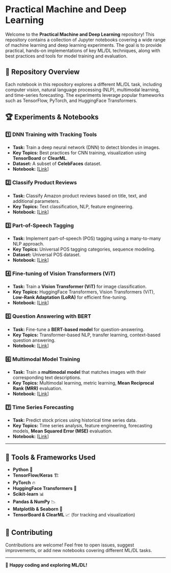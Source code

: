 # Practical Machine and Deep Learning

Welcome to the **Practical Machine and Deep Learning** repository! This repository contains a collection of Jupyter notebooks covering a wide range of machine learning and deep learning experiments. The goal is to provide practical, hands-on implementations of key ML/DL techniques, along with best practices and tools for model training and evaluation.

## 📌 Repository Overview
Each notebook in this repository explores a different ML/DL task, including computer vision, natural language processing (NLP), multimodal learning, and time-series forecasting. The experiments leverage popular frameworks such as TensorFlow, PyTorch, and HuggingFace Transformers.

## 🏆 Experiments & Notebooks
### 1️⃣ **DNN Training with Tracking Tools**
- **Task:** Train a deep neural network (DNN) to detect blondes in images.
- **Key Topics:** Best practices for CNN training, visualization using **TensorBoard** or **ClearML**.
- **Dataset:** A subset of **CelebFaces** dataset.
- **Notebook:** [[Link](https://github.com/ForYourEyesOnlyyy/Practical-Machine-Learning-Deep-Learning/blob/main/notebooks/DNN_training_with%20_racking_tools.ipynb)]

### 2️⃣ **Classify Product Reviews**
- **Task:** Classify Amazon product reviews based on title, text, and additional parameters.
- **Key Topics:** Text classification, NLP, feature engineering.
- **Notebook:** [[Link](https://github.com/ForYourEyesOnlyyy/Practical-Machine-Learning-Deep-Learning/blob/main/notebooks/Classify_product_reviews.ipynb)]

### 3️⃣ **Part-of-Speech Tagging**
- **Task:** Implement part-of-speech (POS) tagging using a many-to-many NLP approach.
- **Key Topics:** Universal POS tagging categories, sequence modeling.
- **Dataset:** Universal POS dataset.
- **Notebook:** [[Link](https://github.com/ForYourEyesOnlyyy/Practical-Machine-Learning-Deep-Learning/blob/main/notebooks/POS-tagging.ipynb)]

### 4️⃣ **Fine-tuning of Vision Transformers (ViT)**
- **Task:** Train a **Vision Transformer (ViT)** for image classification.
- **Key Topics:** HuggingFace Transformers, Vision Transformers (ViT), **Low-Rank Adaptation (LoRA)** for efficient fine-tuning.
- **Notebook:** [[Link](https://github.com/ForYourEyesOnlyyy/Practical-Machine-Learning-Deep-Learning/blob/main/notebooks/Fine-tuning_of_ViT.ipynb)]

### 5️⃣ **Question Answering with BERT**
- **Task:** Fine-tune a **BERT-based model** for question-answering.
- **Key Topics:** Transformer-based NLP, transfer learning, context-based question answering.
- **Notebook:** [[Link](https://github.com/ForYourEyesOnlyyy/Practical-Machine-Learning-Deep-Learning/blob/main/notebooks/Question_Answering.ipynb)]

### 6️⃣ **Multimodal Model Training**
- **Task:** Train a **multimodal model** that matches images with their corresponding text descriptions.
- **Key Topics:** Multimodal learning, metric learning, **Mean Reciprocal Rank (MRR)** evaluation.
- **Notebook:** [[Link](https://github.com/ForYourEyesOnlyyy/Practical-Machine-Learning-Deep-Learning/blob/main/notebooks/Multimodal_model.ipynb)]

### 7️⃣ **Time Series Forecasting**
- **Task:** Predict stock prices using historical time series data.
- **Key Topics:** Time series analysis, feature engineering, forecasting models, **Mean Squared Error (MSE)** evaluation.
- **Notebook:** [[Link](https://github.com/ForYourEyesOnlyyy/Practical-Machine-Learning-Deep-Learning/blob/main/notebooks/Time_Series_Forecasting.ipynb)]

---
## 🔧 Tools & Frameworks Used
- **Python** 🐍
- **TensorFlow/Keras** 🏗️
- **PyTorch** 🔥
- **HuggingFace Transformers** 🤗
- **Scikit-learn** 📊
- **Pandas & NumPy** 📉
- **Matplotlib & Seaborn** 🎨
- **TensorBoard & ClearML** 📈 (for tracking and visualization)

## 🤝 Contributing
Contributions are welcome! Feel free to open issues, suggest improvements, or add new notebooks covering different ML/DL tasks.

---
🚀 **Happy coding and exploring ML/DL!**

